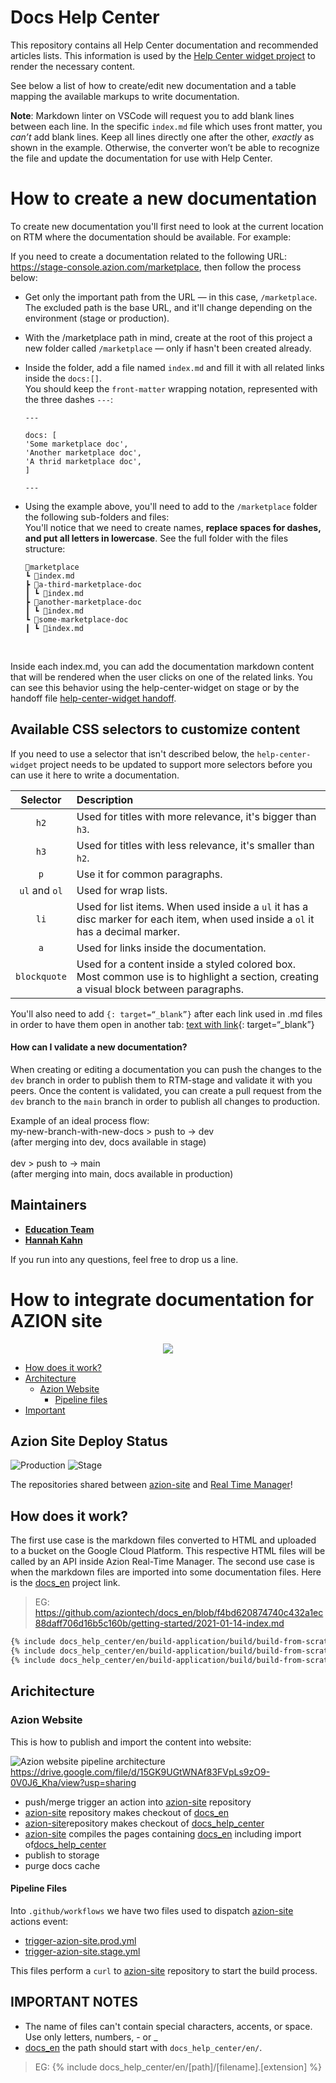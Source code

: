 # Docs Help Center
This repository contains all Help Center documentation and recommended articles lists. This information is used by the [Help Center widget project](https://github.com/aziontech/help-center-widget) to render the necessary content.

See below a list of how to create/edit new documentation and a table mapping the available markups to write documentation.

**Note**: Markdown linter on VSCode will request you to add blank lines between each line. In the specific `index.md` file which uses front matter, you *can’t* add blank lines. Keep all lines directly one after the other, *exactly* as shown in the example. Otherwise, the converter won’t be able to recognize the file and update the documentation for use with Help Center.

# How to create a new documentation

To create new documentation you'll first need to look at the current location on RTM where the documentation should be available. For example:

If you need to create a documentation related to the following URL: https://stage-console.azion.com/marketplace, then follow the process below:

- Get only the important path from the URL — in this case, `/marketplace`. The excluded path is the base URL, and it'll change depending on the environment (stage or production).
- With the /marketplace path in mind, create at the root of this project a new folder called `/marketplace` — only if hasn't been created already.
- Inside the folder, add a file named `index.md` and fill it with all related links inside the `docs:[]`.<br>
You should keep the `front-matter` wrapping notation, represented with the three dashes `---`:

    ```
    ---

    docs: [
    'Some marketplace doc',
    'Another marketplace doc',
    'A thrid marketplace doc',
    ]

    ---
    ```
- Using the example above, you'll need to add to the `/marketplace` folder the following sub-folders and files:
    <br>
    You'll notice that we need to create names, <b>replace spaces for dashes, and put all letters in lowercase</b>.
    See the full folder with the files structure:<br>
    ```
    📂marketplace
    ┗ 📄index.md
    ┣ 📂a-third-marketplace-doc
    ┃ ┗ 📄index.md
    ┣ 📂another-marketplace-doc
    ┃ ┗ 📄index.md
    ┗ 📂some-marketplace-doc
    ┃ ┗ 📄index.md
    ```
    <br>
Inside each index.md, you can add the documentation markdown content that will be rendered when the user clicks on one of the related links. You can see this behavior using the help-center-widget on stage or by the handoff file [help-center-widget handoff](https://www.figma.com/proto/ezVVnK0zecaNUytfnG3dXV/%5BINI-36%5D-Promote-Customer-Education-in-RTM?page-id=0%3A1&node-id=826%3A143924&viewport=5829%2C4709%2C0.35&scaling=min-zoom&starting-point-node-id=822%3A139652).

## Available CSS selectors to customize content 
If you need to use a selector that isn't described below, the `help-center-widget` project needs to be updated to support more selectors before you can use it here to write a documentation.

| Selector | Description |
| :--: | :-- |
| `h2` | Used for titles with more relevance, it's bigger than `h3`. |
| `h3` | Used for titles with less relevance, it's smaller than `h2`.|
| `p` | Use it for common paragraphs. |
| `ul` and `ol` | Used for wrap lists. |
| `li` | Used for list items. When used inside a `ul` it has a disc marker for each item, when used inside a `ol` it has a decimal marker. |
| `a` | Used for links inside the documentation. |
| `blockquote` | Used for a content inside a styled colored box. Most common use is to highlight a section, creating a visual block between paragraphs.  |

You'll also need to add `{: target=“_blank”}` after each link used in .md files in order to have them open in another tab:
[text with link](link){: target=“_blank”}

#### How can I validate a new documentation?

When creating or editing a documentation you can push the changes to the `dev` branch in order to publish them to RTM-stage and validate it with you peers.
Once the content is validated, you can create a pull request from the `dev` branch to the `main` branch in order to publish all changes to production.

Example of an ideal process flow:<br>
my-new-branch-with-new-docs > push to -> dev<br>
(after merging into dev, docs available in stage)<br><br>
dev > push to -> main<br>
(after merging into main, docs available in production) <br>

## Maintainers
- [**Education Team**](mailto:education@azion.com)
- [**Hannah Kahn**](mailto:hannah.kahn@azion.com)

<!-- Add your name here 😉 -->

If you run into any questions, feel free to drop us a line.
# How to integrate documentation for AZION site

<p align="center">
    <img src ="https://assets.azion.com/static/images/v3/open-graph/og-about-us.png" />
</p>

- [How does it work?](#how-is-it-working)
- [Architecture](#architecture)
    - [Azion Website](#azion-website)
        - [Pipeline files](#pipeline-files)
- [Important](#important-notes)


## Azion Site Deploy Status

![Production](https://github.com/aziontech/azion-site/workflows/PRODUCTION%20DELIVERY/badge.svg)
![Stage](https://github.com/aziontech/azion-site/workflows/STAGE%20DELIVERY/badge.svg)

The repositories shared between [azion-site](https://github.com/aziontech/azion-site/) and [Real Time Manager](https://console.azion.com)!


## How does it work?

The first use case is the markdown files converted to HTML and uploaded to a bucket on the Google Cloud Platform. This respective HTML files will be called by an API inside Azion Real-Time Manager. The second use case is when the markdown files are imported into some documentation files. Here is the [docs_en](https://github.com/aziontech/docs_en/) project link.

> EG: https://github.com/aziontech/docs_en/blob/f4bd620874740c432a1ec88daff706d16b5c160b/getting-started/2021-01-14-index.md

``` markdown
{% include docs_help_center/en/build-application/build/build-from-scratch/build-with-edge-application/index.md %}
{% include docs_help_center/en/build-application/build/build-from-scratch/select-the-setup-option/index.md %}
{% include docs_help_center/en/build-application/build/build-from-scratch/select-a-function/index.md %}
``` 

## Arichitecture

### Azion Website

This is how to publish and import the content into website:

![Azion website pipeline architecture](.github/docs/img/architecture.png)
https://drive.google.com/file/d/15GK9UGtWNAf83FVpLs9zO9-0V0J6_Kha/view?usp=sharing

- push/merge trigger an action into [azion-site](https://github.com/aziontech/azion-site/) repository
- [azion-site](https://github.com/aziontech/azion-site/) repository makes checkout of [docs_en](https://github.com/aziontech/docs_en/)
- [azion-site](https://github.com/aziontech/azion-site/)repository makes checkout of [docs_help_center](https://github.com/aziontech/docs_help_center/)
- [azion-site](https://github.com/aziontech/azion-site/) compiles the pages containing [docs_en](https://github.com/aziontech/docs_en/) including import of[docs_help_center](https://github.com/aziontech/docs_help_center/)
- publish to storage
- purge docs cache

#### Pipeline Files

Into `.github/workflows` we have two files used to dispatch [azion-site](https://github.com/aziontech/azion-site/) actions event:

- [trigger-azion-site.prod.yml](https://github.com/aziontech/docs_help_center/blob/main/.github/workflows/trigger-azion-site.prod.yml)
- [trigger-azion-site.stage.yml](https://github.com/aziontech/docs_help_center/blob/main/.github/workflows/trigger-azion-site.stage.yml)

This files perform a `curl` to [azion-site](https://github.com/aziontech/azion-site/) repository to start the build process.


## IMPORTANT NOTES

- The name of files can't contain special characters, accents, or space. Use only letters, numbers, - or _
- [docs_en](https://github.com/aziontech/docs_en/) the path should start with `docs_help_center/en/`.

> EG: {% include docs_help_center/en/[path]/[filename].[extension] %}
